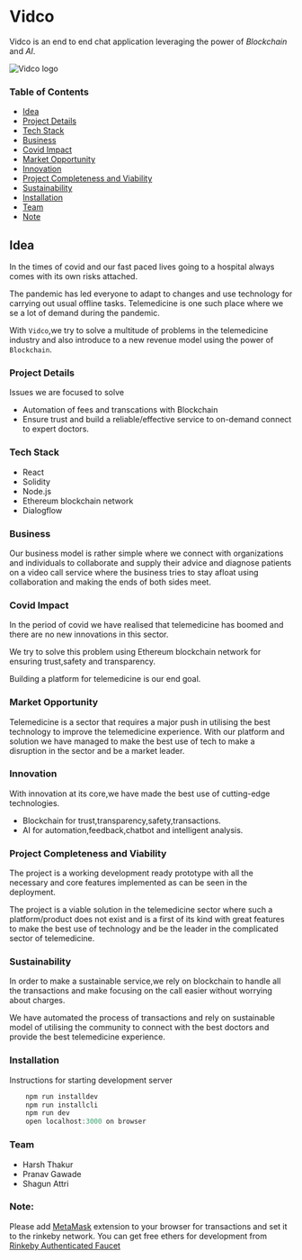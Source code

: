 # Vidco

Vidco is an end to end chat application leveraging the power of _Blockchain_ and *AI*.


![Vidco logo](https://img.icons8.com/cute-clipart/50/000000/video-message.png)


### Table of Contents
- [Idea](#idea)
- [Project Details](#project-details)
- [Tech Stack](#tech-stack)
- [Business](#business)
- [Covid Impact](#covid-impact)
- [Market Opportunity](#market-opportunity)
- [Innovation](#innovation)
- [Project Completeness and Viability](#project-completeness-and-viability)
- [Sustainability](#sustainability)
- [Installation](#installation)
- [Team](#team)
- [Note](#note)


## Idea
In the times of covid and our fast paced lives going to a hospital always comes with its own risks attached.

The pandemic has led everyone to adapt to changes and use technology for carrying out usual offline tasks.
Telemedicine is one such place where we se a lot of demand during the pandemic.

With `Vidco`,we try to solve a multitude of problems in the telemedicine industry and also introduce to a new revenue model using the power of `Blockchain`.

### Project Details

Issues we are focused to solve

- Automation of fees and transcations with Blockchain
- Ensure trust and build a reliable/effective service to on-demand connect to expert doctors.

### Tech Stack

- React
- Solidity
- Node.js
- Ethereum blockchain network
- Dialogflow

### Business

Our business model is rather simple where we connect with organizations and individuals to collaborate and supply their advice and diagnose patients on a video call service where the business tries to stay afloat using collaboration and making the ends of both sides meet.

### Covid Impact

In the period of covid we have realised that telemedicine has boomed and there are no new innovations in this sector.

We try to solve this problem using Ethereum blockchain network for ensuring trust,safety and transparency.

Building a platform for telemedicine is our end goal.

### Market Opportunity

Telemedicine is a sector that requires a major push in utilising the best technology to improve the telemedicine experience.
With our platform and solution we have managed to make the best use of tech to make a disruption in the sector and be a market leader.


### Innovation

With innovation at its core,we have made the best use of cutting-edge technologies.
- Blockchain for trust,transparency,safety,transactions.
- AI for automation,feedback,chatbot and intelligent analysis.

### Project Completeness and Viability

The project is a working development ready prototype with all the necessary and core features implemented as can be seen in the deployment.

The project is a viable solution in the telemedicine sector where such a platform/product does not exist and is a first of its kind with great features to make the best use of technology and be the leader in the complicated sector of telemedicine.

### Sustainability

In order to make a sustainable service,we rely on blockchain to handle all the transactions and make focusing on the call easier without worrying about charges.

We have automated the process of transactions and rely on sustainable model of utilising the community to connect with the best doctors and provide the best telemedicine experience.

### Installation

Instructions for starting development server

```javascript
    npm run installdev
    npm run installcli
    npm run dev
    open localhost:3000 on browser
```

### Team

- Harsh Thakur
- Pranav Gawade
- Shagun Attri

### Note:

Please add [MetaMask](https://metamask.io/) extension to your browser for transactions and set it to the rinkeby network.
You can get free ethers for development from [Rinkeby Authenticated Faucet](https://faucet.rinkeby.io/)
